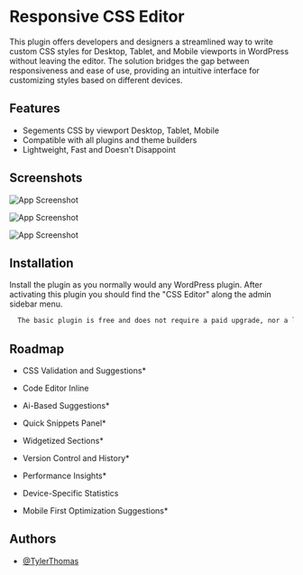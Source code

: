 
# Responsive CSS Editor

This plugin offers developers and designers a streamlined way to write custom CSS styles for Desktop, Tablet, and Mobile viewports in WordPress without leaving the editor. The solution bridges the gap between responsiveness and ease of use, providing an intuitive interface for customizing styles based on different devices.




## Features

- Segements CSS by viewport Desktop, Tablet, Mobile
- Compatible with all plugins and theme builders
- Lightweight, Fast and Doesn't Disappoint


## Screenshots

![App Screenshot](https://via.placeholder.com/468x300?text=App+Screenshot+Here)

![App Screenshot](https://via.placeholder.com/468x300?text=App+Screenshot+Here)

![App Screenshot](https://via.placeholder.com/468x300?text=App+Screenshot+Here)
## Installation

Install the plugin as you normally would any WordPress plugin. After activating this plugin you should find the "CSS Editor" along the admin sidebar menu.

```bash
  The basic plugin is free and does not require a paid upgrade, nor a license key.
```
    
## Roadmap

- CSS Validation and Suggestions*

- Code Editor Inline

- Ai-Based Suggestions*

- Quick Snippets Panel*

- Widgetized Sections*

- Version Control and History*

- Performance Insights*

- Device-Specific Statistics

- Mobile First Optimization Suggestions*
## Authors

- [@TylerThomas](https://github.com/kmvgco/)
